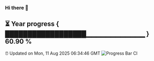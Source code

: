 ### Hi there 👋
⏳ Year progress { ██████████████████▁▁▁▁▁▁▁▁▁▁▁▁ } 60.90 %
---
⏰ Updated on Mon, 11 Aug 2025 06:34:46 GMT
![Progress Bar CI](https://github.com/liununu/liununu/workflows/Progress%20Bar%20CI/badge.svg)
